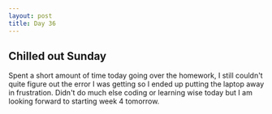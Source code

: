 ```yaml
---
layout: post
title: Day 36
---
```



## Chilled out Sunday   

Spent a short amount of time today going over the homework, I still couldn't quite figure out the error I was getting so I ended up putting the laptop away in frustration. Didn't do much else coding or learning wise today but I am looking forward to starting week 4 tomorrow. 
